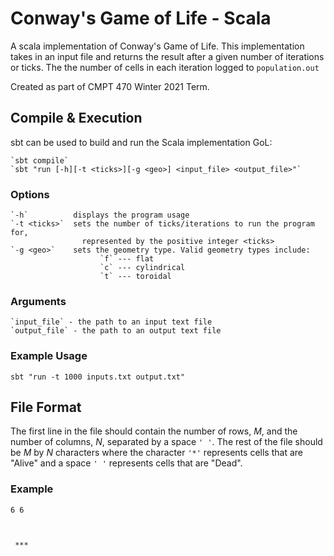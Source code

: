 # Conway's Game of Life - Scala

A scala implementation of Conway's Game of Life. This implementation takes
in an input file and returns the result after a given number of iterations
or ticks. The the number of cells in each iteration logged to `population.out`

Created as part of CMPT 470 Winter 2021 Term.

## Compile & Execution

sbt can be used to build and run the Scala implementation GoL:

    `sbt compile`
    `sbt "run [-h][-t <ticks>][-g <geo>] <input_file> <output_file>"`

### Options
    `-h`          displays the program usage
    `-t <ticks>`  sets the number of ticks/iterations to run the program for, 
                    represented by the positive integer <ticks>
    `-g <geo>`    sets the geometry type. Valid geometry types include:
                        `f` --- flat 
                        `c` --- cylindrical
                        `t` --- toroidal 

### Arguments
    `input_file` - the path to an input text file
    `output_file` - the path to an output text file

### Example Usage
    sbt "run -t 1000 inputs.txt output.txt"

## File Format
The first line in the file should contain the number of rows, $M$, and the
number of columns, $N$, separated by a space `' '`. The rest of the
file should be $M$ by $N$ characters where the character `'*'` 
represents cells that are "Alive" and a space `' '` represents cells that 
are "Dead".

### Example
```
6 6

      
      
 ***  
      
      
```